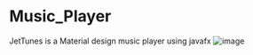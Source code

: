# Music_Player
JetTunes is a Material design music player using javafx
![image](https://cloud.githubusercontent.com/assets/17766221/22081798/5b1fd574-ddc5-11e6-8d2f-ffc4098ce4e7.png)

